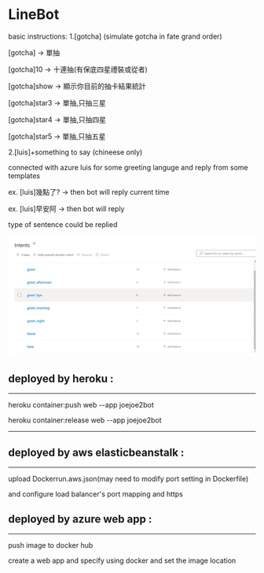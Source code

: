 # LineBot

basic instructions:
1.[gotcha]     (simulate gotcha in fate grand order)

[gotcha] -> 單抽

[gotcha]10 -> 十連抽(有保底四星禮裝或從者)

[gotcha]show -> 顯示你目前的抽卡結果統計

[gotcha]star3 -> 單抽,只抽三星

[gotcha]star4 -> 單抽,只抽四星

[gotcha]star5 -> 單抽,只抽五星

2.[luis]+something to say  (chineese only)

connected with azure luis for some greeting languge and reply from some templates

ex. [luis]幾點了? -> then bot will reply current time

ex. [luis]早安阿 -> then bot will reply 

type of sentence could be replied

![image](https://github.com/joejoe2/LineBot/blob/master/luis.jpg)




deployed by heroku :
------------------
--------------------------------------------------------
heroku container:push web --app joejoe2bot

heroku container:release web --app joejoe2bot

--------------------------------------------------------

deployed by aws elasticbeanstalk :
--------------------------------
--------------------------------------------------------
upload Dockerrun.aws.json(may need to modify port setting in Dockerfile)

and configure load balancer's port mapping and https

deployed by azure web app :
--------------------------------
--------------------------------------------------------
push image to docker hub

create a web app and specify using docker and set the image location
